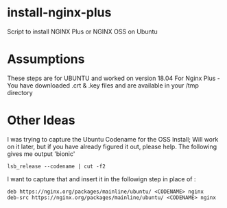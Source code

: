 # install-nginx-plus
Script to install NGINX Plus or NGINX OSS on Ubuntu

# Assumptions
These steps are for UBUNTU and worked on version 18.04
For Nginx Plus - You have downloaded .crt & .key files and are available in your /tmp directory

# Other Ideas
I was trying to capture the Ubuntu Codename for the OSS Install; 
Will work on it later, but if you have already figured it out, please help. 
The following gives me output 'bionic'

```
lsb_release --codename | cut -f2
```

I want to capture that and insert it in the followign step in place of <CODENAME>:

```
deb https://nginx.org/packages/mainline/ubuntu/ <CODENAME> nginx
deb-src https://nginx.org/packages/mainline/ubuntu/ <CODENAME> nginx
```
